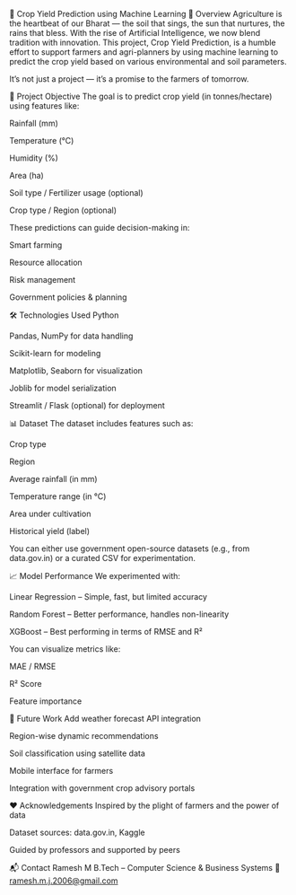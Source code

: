 🌾 Crop Yield Prediction using Machine Learning
📜 Overview
Agriculture is the heartbeat of our Bharat — the soil that sings, the sun that nurtures, the rains that bless. With the rise of Artificial Intelligence, we now blend tradition with innovation. This project, Crop Yield Prediction, is a humble effort to support farmers and agri-planners by using machine learning to predict the crop yield based on various environmental and soil parameters.

It’s not just a project — it’s a promise to the farmers of tomorrow.

🧠 Project Objective
The goal is to predict crop yield (in tonnes/hectare) using features like:

Rainfall (mm)

Temperature (°C)

Humidity (%)

Area (ha)

Soil type / Fertilizer usage (optional)

Crop type / Region (optional)

These predictions can guide decision-making in:

Smart farming

Resource allocation

Risk management

Government policies & planning

🛠️ Technologies Used
Python 

Pandas, NumPy for data handling

Scikit-learn for modeling

Matplotlib, Seaborn for visualization

Joblib for model serialization

Streamlit / Flask (optional) for deployment

📊 Dataset
The dataset includes features such as:

Crop type

Region

Average rainfall (in mm)

Temperature range (in °C)

Area under cultivation

Historical yield (label)

You can either use government open-source datasets (e.g., from data.gov.in) or a curated CSV for experimentation.

📈 Model Performance
We experimented with:

Linear Regression – Simple, fast, but limited accuracy

Random Forest – Better performance, handles non-linearity

XGBoost – Best performing in terms of RMSE and R²

You can visualize metrics like:

MAE / RMSE

R² Score

Feature importance

🌱 Future Work
Add weather forecast API integration

Region-wise dynamic recommendations

Soil classification using satellite data

Mobile interface for farmers

Integration with government crop advisory portals

❤️ Acknowledgements
Inspired by the plight of farmers and the power of data

Dataset sources: data.gov.in, Kaggle

Guided by professors and supported by peers

📬 Contact
Ramesh M
B.Tech – Computer Science & Business Systems
📧 ramesh.m.j.2006@gmail.com
